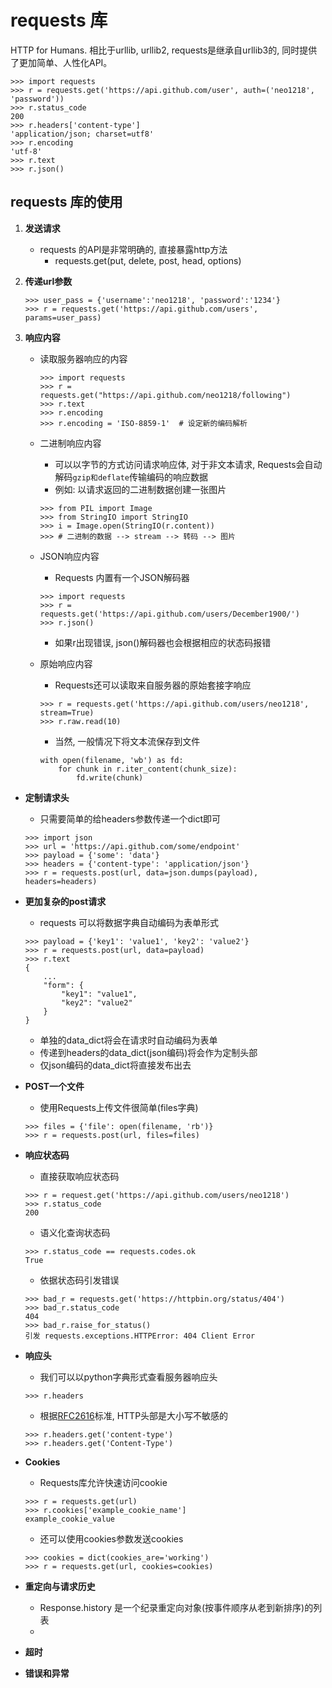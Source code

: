 requests 库
===
HTTP for Humans. 相比于urllib, urllib2, requests是继承自urllib3的,
同时提供了更加简单、人性化API。

    >>> import requests
    >>> r = requests.get('https://api.github.com/user', auth=('neo1218', 'password'))
    >>> r.status_code
    200
    >>> r.headers['content-type']
    'application/json; charset=utf8'
    >>> r.encoding
    'utf-8'
    >>> r.text
    >>> r.json()

## requests 库的使用

1. **发送请求**
    + requests 的API是非常明确的, 直接暴露http方法
        + requests.get(put, delete, post, head, options)

2. **传递url参数**
    ````
    >>> user_pass = {'username':'neo1218', 'password':'1234'}
    >>> r = requests.get('https://api.github.com/users', params=user_pass)
    ````

3. **响应内容**
    + 读取服务器响应的内容
        ````
        >>> import requests
        >>> r = requests.get("https://api.github.com/neo1218/following")
        >>> r.text
        >>> r.encoding
        >>> r.encoding = 'ISO-8859-1'  # 设定新的编码解析
        ````

    + 二进制响应内容
        + 可以以字节的方式访问请求响应体, 对于非文本请求,
          Requests会自动解码<code>gzip和deflate</code>传输编码的响应数据
        + 例如: 以请求返回的二进制数据创建一张图片
        ````
        >>> from PIL import Image
        >>> from StringIO import StringIO
        >>> i = Image.open(StringIO(r.content))
        >>> # 二进制的数据 --> stream --> 转码 --> 图片
        ````

    + JSON响应内容
        + Requests 内置有一个JSON解码器
        ````
        >>> import requests
        >>> r = requests.get('https://api.github.com/users/December1900/')
        >>> r.json()
        ````
        + 如果r出现错误, json()解码器也会根据相应的状态码报错

    + 原始响应内容
        + Requests还可以读取来自服务器的原始套接字响应
        ````
        >>> r = requests.get('https://api.github.com/users/neo1218', stream=True)
        >>> r.raw.read(10)
        ````
        + 当然, 一般情况下将文本流保存到文件
        ````
        with open(filename, 'wb') as fd:
            for chunk in r.iter_content(chunk_size):
                fd.write(chunk)
        ````

+ **定制请求头**
    + 只需要简单的给headers参数传递一个dict即可
    ````
    >>> import json
    >>> url = 'https://api.github.com/some/endpoint'
    >>> payload = {'some': 'data'}
    >>> headers = {'content-type': 'application/json'}
    >>> r = requests.post(url, data=json.dumps(payload), headers=headers)
    ````

+ **更加复杂的post请求**
    + requests 可以将数据字典自动编码为表单形式
    ````
    >>> payload = {'key1': 'value1', 'key2': 'value2'}
    >>> r = requests.post(url, data=payload)
    >>> r.text
    {
        ...
        "form": {
            "key1": "value1",
            "key2": "value2"
        }
    }
    ````
    + 单独的data_dict将会在请求时自动编码为表单
    + 传递到headers的data_dict(json编码)将会作为定制头部
    + 仅json编码的data_dict将直接发布出去

+ **POST一个文件**
    + 使用Requests上传文件很简单(files字典)
    ````
    >>> files = {'file': open(filename, 'rb')}
    >>> r = requests.post(url, files=files)
    ````

+ **响应状态码**
    + 直接获取响应状态码
    ````
    >>> r = request.get('https://api.github.com/users/neo1218')
    >>> r.status_code
    200
    ````
    + 语义化查询状态码
    ````
    >>> r.status_code == requests.codes.ok
    True
    ````
    + 依据状态码引发错误
    ````
    >>> bad_r = requests.get('https://httpbin.org/status/404')
    >>> bad_r.status_code
    404
    >>> bad_r.raise_for_status()
    引发 requests.exceptions.HTTPError: 404 Client Error
    ````

+ **响应头**
    + 我们可以以python字典形式查看服务器响应头
    ````
    >>> r.headers
    ````
    + 根据[RFC2616](http://www.w3.org/Protocols/rfc2616/rfc2616-sec14.html)标准, HTTP头部是大小写不敏感的
    ````
    >>> r.headers.get('content-type')
    >>> r.headers.get('Content-Type')
    ````

+ **Cookies**
    + Requests库允许快速访问cookie
    ````
    >>> r = requests.get(url)
    >>> r.cookies['example_cookie_name']
    example_cookie_value
    ````
    + 还可以使用cookies参数发送cookies
    ````
    >>> cookies = dict(cookies_are='working')
    >>> r = requests.get(url, cookies=cookies)
    ````

+ **重定向与请求历史**
    + Response.history 是一个纪录重定向对象(按事件顺序从老到新排序)的列表
    +

+ **超时**


+ **错误和异常**

